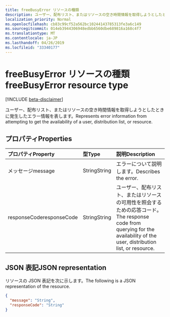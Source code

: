 ```yaml
---
title: freeBusyError リソースの種類
description: ユーザー、配布リスト、またはリソースの空き時間情報を取得しようとしたときに発生したエラー情報を表します。
localization_priority: Normal
ms.openlocfilehash: cb83c99cf52a562bc10244143785313fe3a6c149
ms.sourcegitcommit: 014eb3944306948edbb6560dbe689816a168c4f7
ms.translationtype: MT
ms.contentlocale: ja-JP
ms.lasthandoff: 04/26/2019
ms.locfileid: "33340177"
---
```

# <a name="freebusyerror-resource-type"></a><span data-ttu-id="2f224-103">freeBusyError リソースの種類</span><span class="sxs-lookup"><span data-stu-id="2f224-103">freeBusyError resource type</span></span>

 [!INCLUDE [beta-disclaimer](../../includes/beta-disclaimer.md)]
 
<span data-ttu-id="2f224-104">ユーザー、配布リスト、またはリソースの空き時間情報を取得しようとしたときに発生したエラー情報を表します。</span><span class="sxs-lookup"><span data-stu-id="2f224-104">Represents error information from attempting to get the availability of a user, distribution list, or resource.</span></span>

## <a name="properties"></a><span data-ttu-id="2f224-105">プロパティ</span><span class="sxs-lookup"><span data-stu-id="2f224-105">Properties</span></span>
| <span data-ttu-id="2f224-106">プロパティ</span><span class="sxs-lookup"><span data-stu-id="2f224-106">Property</span></span>     | <span data-ttu-id="2f224-107">型</span><span class="sxs-lookup"><span data-stu-id="2f224-107">Type</span></span>   |<span data-ttu-id="2f224-108">説明</span><span class="sxs-lookup"><span data-stu-id="2f224-108">Description</span></span>|
|:---------------|:--------|:----------|
|<span data-ttu-id="2f224-109">メッセージ​​</span><span class="sxs-lookup"><span data-stu-id="2f224-109">message</span></span> |<span data-ttu-id="2f224-110">String</span><span class="sxs-lookup"><span data-stu-id="2f224-110">String</span></span> |<span data-ttu-id="2f224-111">エラーについて説明します。</span><span class="sxs-lookup"><span data-stu-id="2f224-111">Describes the error.</span></span> |
|<span data-ttu-id="2f224-112">responseCode</span><span class="sxs-lookup"><span data-stu-id="2f224-112">responseCode</span></span> |<span data-ttu-id="2f224-113">String</span><span class="sxs-lookup"><span data-stu-id="2f224-113">String</span></span> |<span data-ttu-id="2f224-114">ユーザー、配布リスト、またはリソースの可用性を照会するための応答コード。</span><span class="sxs-lookup"><span data-stu-id="2f224-114">The response code from querying for the availability of the user, distribution list, or resource.</span></span> |


## <a name="json-representation"></a><span data-ttu-id="2f224-115">JSON 表記</span><span class="sxs-lookup"><span data-stu-id="2f224-115">JSON representation</span></span>

<span data-ttu-id="2f224-116">リソースの JSON 表記を次に示します。</span><span class="sxs-lookup"><span data-stu-id="2f224-116">The following is a JSON representation of the resource.</span></span>

<!-- {
  "blockType": "resource",
  "optionalProperties": [

  ],
  "@odata.type": "microsoft.graph.freeBusyError"
}-->

```json
{
  "message": "String",
  "responseCode": "String"
}

```

<!-- uuid: 8fcb5dbc-d5aa-4681-8e31-b001d5168d79
2015-10-25 14:57:30 UTC -->
<!--
{
  "type": "#page.annotation",
  "description": "freeBusyError resource",
  "keywords": "",
  "section": "documentation",
  "tocPath": "",
  "suppressions": []
}
-->
